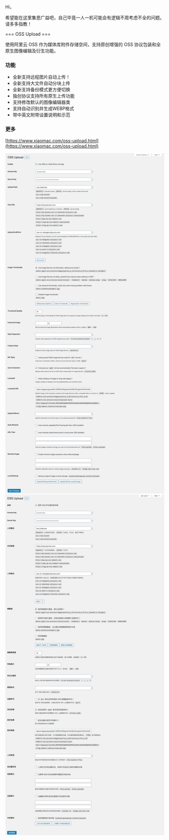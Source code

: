 Hi，

希望能在这里集思广益吧，自己毕竟一人一机可能会有逻辑不周考虑不全的问题。请多多指教！

=== OSS Upload ===

使用阿里云 OSS 作为媒体库附件存储空间，支持原创增强的 OSS 协议包装和全原生图像编辑及衍生功能。

### 功能 ###

* 全新支持远程图片自动上传！
* 全新支持大文件自动分块上传
* 全新支持备份模式更方便切换
* 独创协议支持所有原生上传功能
* 支持修改默认的图像编辑器类
* 支持自动识别并生成WEBP格式
* 带中英文附带设置说明和示范

### 更多 ###

[https://www.xiaomac.com/oss-upload.html](https://www.xiaomac.com/oss-upload.html)

<img alt="Screenshot" width="728" src="screenshot-1.png">

<img alt="Screenshot" width="728" src="screenshot-2.png">
